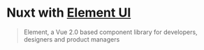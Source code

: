 # Nuxt with [Element UI](https://element.eleme.io/#/en-US)

>Element, a Vue 2.0 based component library for developers, designers and product managers
